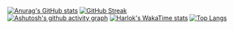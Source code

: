 [![Anurag's GitHub stats](https://github-readme-stats.vercel.app/api?username=vwOvOwv&show_icons=true&theme=tokyonight)](https://github.com/anuraghazra/github-readme-stats)
[![GitHub Streak](https://streak-stats.demolab.com/?user=vwOvOwv&theme=tokyonight)](https://git.io/streak-stats)  
[![Ashutosh's github activity graph](https://github-readme-activity-graph.vercel.app/graph?username=vwOvOwv&theme=tokyo-night)](https://github.com/ashutosh00710/github-readme-activity-graph)
[![Harlok's WakaTime stats](https://github-readme-stats.vercel.app/api/wakatime?username=vwovowv&theme=tokyonight)](https://github.com/anuraghazra/github-readme-stats)
[![Top Langs](https://github-readme-stats.vercel.app/api/top-langs/?username=vwOvOwv&theme=tokyonight)](https://github.com/anuraghazra/github-readme-stats)

<!--
**vwOvOwv/vwOvOwv** is a ✨ _special_ ✨ repository because its `README.md` (this file) appears on your GitHub profile.

Here are some ideas to get you started:

- 🔭 I’m currently working on ...
- 🌱 I’m currently learning ...
- 👯 I’m looking to collaborate on ...
- 🤔 I’m looking for help with ...
- 💬 Ask me about ...
- 📫 How to reach me: ...
- 😄 Pronouns: ...
- ⚡ Fun fact: ...
-->
